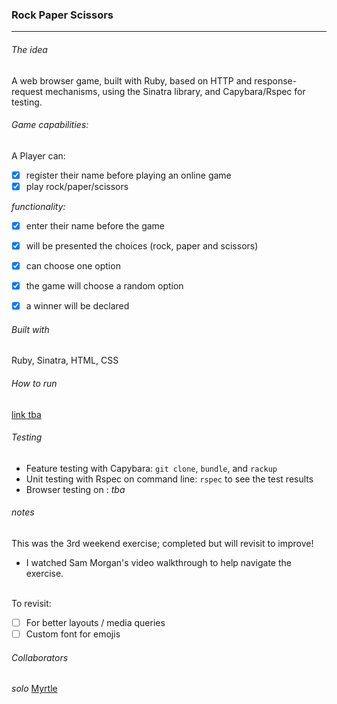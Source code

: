 ### Rock Paper Scissors
<hr>
 
###### The idea
A web browser game, built with Ruby, based on HTTP and response-request mechanisms, using the Sinatra library, and Capybara/Rspec for testing.

###### Game capabilities:

A Player can:
- [x] register their name before playing an online game
- [x] play rock/paper/scissors

_functionality:_
- [x] enter their name before the game
- [x] will be presented the choices (rock, paper and scissors)
- [x] can choose one option
- [x] the game will choose a random option
- [x] a winner will be declared


###### Built with

Ruby, Sinatra, HTML, CSS

###### How to run
[link tba](link)

###### Testing
* Feature testing with Capybara: `git clone`, `bundle`, and `rackup`
* Unit testing with Rspec on command line: `rspec` to see the test results
* Browser testing on : _tba_

###### notes
This was the 3rd weekend exercise; completed but will revisit to improve! 
* I watched Sam Morgan's video walkthrough to help navigate the exercise.
<br>
To revisit:<br>

- [ ] For better layouts / media queries
- [ ] Custom font for emojis

###### Collaborators
_solo_ [Myrtle](https://github.com/Mrtly) 
